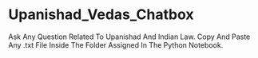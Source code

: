 # Upanishad_Vedas_Chatbox
 Ask Any Question Related To Upanishad And Indian Law.
 Copy And Paste Any .txt File Inside The Folder Assigned In The Python Notebook.
